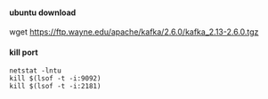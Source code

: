#### ubuntu download
wget https://ftp.wayne.edu/apache/kafka/2.6.0/kafka_2.13-2.6.0.tgz


#### kill port
```
netstat -lntu
kill $(lsof -t -i:9092)
kill $(lsof -t -i:2181)
```

